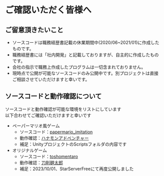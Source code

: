 # ご確認いただく皆様へ
## ご留意頂きたいこと
- ソースコードは職務経歴書記載の休業期間中(2020/06~2021/01)に作成したものです。
- 職務経歴書には「社内開発」と記載しておりますが、自主的に作成したものです。
- 会社の指示で職務上作成したプログラムは一切含まれておりません。
- 現時点で公開が可能なソースコードのみ公開中です。別プロジェクトは直接ご相談させていただけますと幸いです。
## ソースコードと動作確認について
ソースコードと動作確認が可能な環境をリストにしています  
以下合わせてご確認いただけますと幸いです
- ペーパーマリオ風ゲーム
  - ソースコード：[papermario_imitation](https://github.com/nakagawa-3210/my-code-2020/tree/develop/papermario_imitation)
  - 動作確認：[ハナモンアドベンチャー](https://unityroom.com/games/hanadashortadventure)
  - 補足：UnityプロジェクトのScriptsフォルダの内容です
- オリジナルゲーム
  - ソースコード：[toshomentaro](https://github.com/nakagawa-3210/my-code-2020/tree/develop/toshomentaro)
  - 動作確認：[刀削麺太郎](http://harapekochan.starfree.jp/toshomentaro/index.html)
  - 補足：2023/10/01、StarServerFreeにて再度公開しました